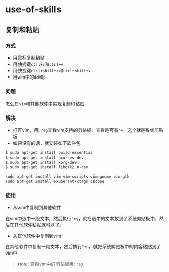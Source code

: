 use-of-skills
=============

## 复制和粘贴

### 方式

* 用鼠标复制粘贴
* 用快捷键`ctrl+c`和`ctrl+v`
* 用快捷键`ctrl+shift+c`和`ctrl+shift+v`
* 用vim中的`dd`和`p`

### 问题

怎么在`vim`和其他软件中实现复制和粘贴

### 解决

* 打开vim，用`:reg`查看vim支持的剪贴板，查看是否有`"+`，这个就是系统剪贴板 
* 如果没有的话，就安装如下软件包

```txt
$ sudo apt-get install build-essential
$ sudo apt-get install ncurses-dev
$ sudo apt-get install xorg-dev
$ sudo apt-get install libgtk2.0-dev

sudo apt-get install vim vim-scripts vim-gnome vim-gtk
sudo apt-get install exuberant-ctags cscope
```

### 使用

* 从vim中复制到其他软件

在vim中选中一段文本，然后执行`"+y`，就把选中的文本放到了系统剪贴板中，然后在其他软件粘贴就可以了。

* 从其他软件中复制到vim

在其他软件中复制一段文本，然后执行`"+p`，就把系统剪贴板中的内容粘贴到了vim中

> note: 查看vim中的剪贴板用`:reg`





